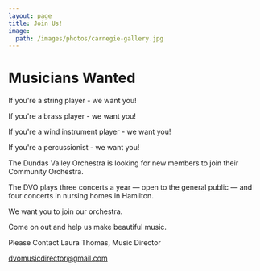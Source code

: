 ```yaml
---
layout: page
title: Join Us!
image:
  path: /images/photos/carnegie-gallery.jpg
---
```


# Musicians Wanted

If you're a string player - we want you!

If you're a brass player - we want you!

If you're a wind instrument player - we want you!

If you're a percussionist - we want you!

The Dundas Valley Orchestra is looking for new members to join their Community Orchestra.

The DVO plays three concerts a year — open to the general public — and four concerts in nursing homes in Hamilton.

We want you to join our orchestra.

Come on out and help us make beautiful music.

Please Contact Laura Thomas, Music Director

dvomusicdirector@gmail.com

